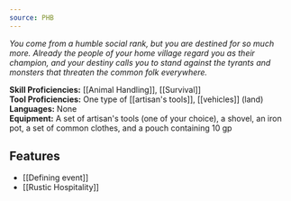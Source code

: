 ```yaml
---
source: PHB
---
```

_You come from a humble social rank, but you are destined for so much more. Already the people of your home village regard you as their champion, and your destiny calls you to stand against the tyrants and monsters that threaten the common folk everywhere._

**Skill Proficiencies:** [[Animal Handling]], [[Survival]]  
**Tool Proficiencies:** One type of [[artisan's tools]], [[vehicles]] (land)  
**Languages:** None  
**Equipment:** A set of artisan's tools (one of your choice), a shovel, an iron pot, a set of common clothes, and a pouch containing 10 gp

## Features
- [[Defining event]]
- [[Rustic Hospitality]]

